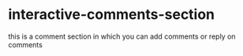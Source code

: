 # interactive-comments-section
this is a comment section in which you can add comments or reply on comments
